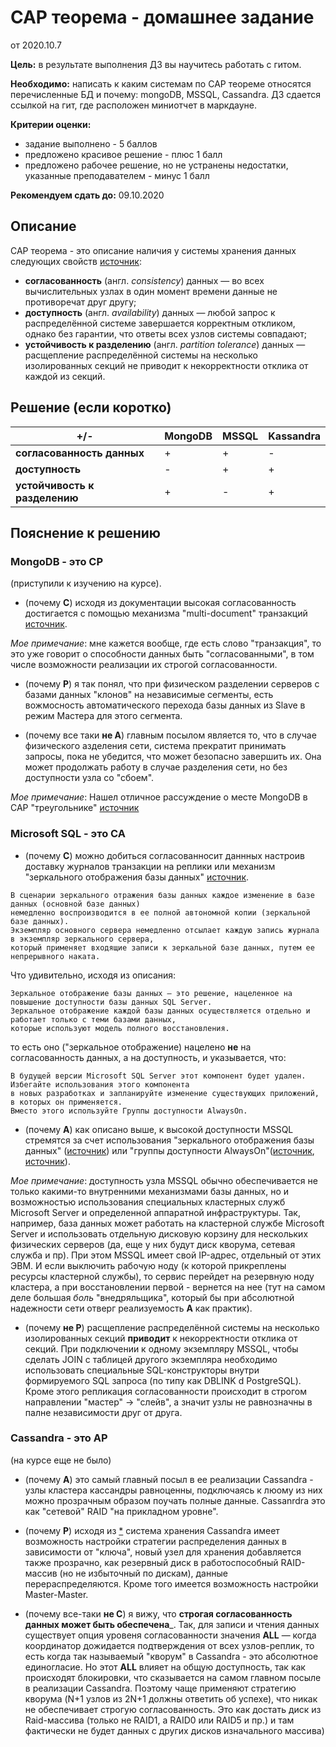 # CAP теорема - домашнее задание

от 2020.10.7

__Цель:__ в результате выполнения ДЗ вы научитесь работать с гитом.

__Необходимо:__ написать к каким системам по CAP теореме относятся перечисленные БД и почему: mongoDB, MSSQL, Cassandra. ДЗ сдается ссылкой на гит, где расположен миниотчет в маркдауне.

__Критерии оценки:__

- задание выполнено - 5 баллов
- предложено красивое решение - плюс 1 балл
- предложено рабочее решение, но не устранены недостатки, указанные преподавателем - минус 1 балл

__Рекомендуем сдать до:__ 09.10.2020

## Описание

CAP теорема - это описание наличия у системы хранения данных следующих свойств [источник](https://ru.wikipedia.org/wiki/Теорема_CAP):

* __согласованность__ (англ. _consistency_) данных — во всех вычислительных узлах в один момент времени данные не противоречат друг другу;
* __доступность__ (англ. _availability_) данных  — любой запрос к распределённой системе завершается корректным откликом, однако без гарантии, что ответы всех узлов системы совпадают;
* __устойчивость к разделению__ (англ. _partition tolerance_) данных — расщепление распределённой системы на несколько изолированных секций не приводит к некорректности отклика от каждой из секций.


## Решение (если коротко)


+/- | MongoDB | MSSQL | Kassandra
------------ | -------------| -------------| -------------
__согласованность данных__ | + | + | -
__доступность__ | - | + | +
__устойчивость к разделению__ | + | - | + | 


## Пояснение к решению

### MongoDB - это CP

(приступили к изучению на курсе). 

- (почему __C__) исходя из документации высокая согласованность достигается с помощью механизма "multi-document" транзакций [источник](https://www.mongodb.com/blog/post/multi-document-transactions). 

_Мое примечание_: мне кажется вообще, где есть слово "транзакция", то это уже говорит о способности данных быть "согласованными", в том числе возможности реализации их строгой согласованности.

- (почему __P__) я так понял, что при физическом разделении серверов с базами данных "клонов" на независимые сегменты, есть вожмосность автоматического перехода базы данных из Slave в режим Мастера для этого сегмента.  

- (почему все таки __не A__) главным посылом является то, что в случае физического азделения сети, система прекратит принимать запросы, пока не убедится, что может безопасно завершить их. Она может продолжать работу в случае разделения сети, но без доступности узла со "сбоем".

_Мое примечание_: Нашел отличное рассуждение о месте MongoDB в CAP "треугольнике" [источник](https://stackoverflow.com/a/44440201)

### Microsoft SQL - это CA

- (почему __C__) можно добиться  согласованносит даннных настроив доставку журналов транзакции на реплики или механизм "зеркального отображения базы данных" [источник](https://docs.microsoft.com/ru-ru/sql/database-engine/database-mirroring/database-mirroring-sql-server?view=sql-server-ver15).

```text
В сценарии зеркального отражения базы данных каждое изменение в базе данных (основной базе данных) 
немедленно воспроизводится в ее полной автономной копии (зеркальной базе данных). 
Экземпляр основного сервера немедленно отсылает каждую запись журнала в экземпляр зеркального сервера, 
который применяет входящие записи к зеркальной базе данных, путем ее непрерывного наката. 
```

Что удивительно, исходя из описания:

```text
Зеркальное отображение базы данных — это решение, нацеленное на повышение доступности базы данных SQL Server. 
Зеркальное отображение каждой базы данных осуществляется отдельно и работает только с теми базами данных, 
которые используют модель полного восстановления.
```

то есть оно ("зеркальное отображение) нацелено __не__ на согласованность данных, а на доступность, и указывается, что:

```text
В будущей версии Microsoft SQL Server этот компонент будет удален. Избегайте использования этого компонента 
в новых разработках и запланируйте изменение существующих приложений, в которых он применяется. 
Вместо этого используйте Группы доступности AlwaysOn.
```

- (почему __A__) как описано выше, к высокой доступности MSSQL стремятся за счет использования "зеркального отображения базы данных" ([источник](https://docs.microsoft.com/ru-ru/sql/database-engine/database-mirroring/database-mirroring-sql-server?view=sql-server-ver15)) или "группы доступности AlwaysOn"([источник](https://docs.microsoft.com/ru-ru/sql/database-engine/availability-groups/windows/overview-of-always-on-availability-groups-sql-server?view=sql-server-ver15), [источник](https://docs.microsoft.com/ru-ru/sql/database-engine/availability-groups/windows/always-on-availability-groups-sql-server?view=sql-server-ver15)). 

_Мое примечание_: доступность узла MSSQL обычно обеспечивается не только какими-то внутренними механизмами базы данных, но и возможностью использования специальных кластерных служб Microsoft Server и определенной аппаратной инфраструктуры. Так, например, база данных может работать на кластерной службе Microsoft Server и использовать отдельную дисковую корзину для нескольких физических серверов (да, еще у них будут диск кворума, сетевая служба и пр). При этом MSSQL имеет свой IP-адрес, отдельный от этих ЭВМ. И если выключить рабочую ноду (к которой прикреплены ресурсы кластерной службы), то сервис перейдет на резервную ноду кластера, а при восстановлении первой - вернется на нее (тут на самом деле большая _боль_ "внедряльщика", который бы при абсолютной надежности сети отверг реализуемость __A__ как практик).  

- (почему __не P__) расщепление распределённой системы на несколько изолированных секций __приводит__ к некорректности отклика от секций. При подключении к одному экземпляру MSSQL, чтобы сделать JOIN с таблицей другого экземпляра необходимо использовать специальные SQL-конструкторы внутри формируемого SQL запроса (по типу как DBLINK d PostgreSQL). Кроме этого репликация согласованности происходит в строгом направлении "мастер" -> "слейв", а значит узлы не равнозначны в палне независимости друг от друга.

### Cassandra - это AP

(на курсе еще не было) 

- (почему __A__) это самый главный посыл в ее реализации Cassandra - узлы кластера кассандры равноценны, подключаясь к люому из них можно прозрачным образом поучать полные данные. Cassanrdra это как "сетевой" RAID "на прикладном уровне". 

- (почему __P__) исходя из [\*](https://habr.com/ru/post/155115/) система хранения Cassandra имеет возможность настройки стратегии распределения данных в зависимости от "ключа", новый узел для хранения добавляется также прозрачно, как резервный диск в работоспособный RAID-массив (но не избыточный по дискам), данные перераспределяются. Кроме того имеется возможность настройки Master-Master.

- (почему все-таки __не C__) я вижу, что __строгая согласованность данных может быть обеспечена___. Так, для записи и чтения данных существует опция уровеня согласованности значения __ALL__ — когда координатор дожидается подтверждения от всех узлов-реплик, то есть когда так называемый "кворум" в Cassandra - это абсолютное единогласие. Но этот __ALL__ влияет на общую доступность, так как происходят блокировки, что сказывается на самом главном посыле в реализации Cassandra. Поэтому чаще применяют стратегию кворума (N+1 узлов из 2N+1 должны ответить об успехе), что никак не обеспечивает строгую согласованность. Это как достать диск из Raid-массива (только не RAID1, а RAID0 или RAID5 и пр.) и там фактически не будет данных с других дисков изначального массива)

## 
